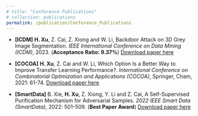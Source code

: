 ```yaml
---
# title: "Conference Publications"
# collection: publications
permalink: /publication/Conference_Publications
---
```


- **[ICDM]** **H. Xu**, Z. Cai, Z. Xiong and W. Li, Backdoor Attack on 3D Grey Image Segmentation. _IEEE International Conference on Data Mining (ICDM)_, 2023. (**Acceptance Ratio: 9.37\%**) [Download paper here](http://honghuixuhenry.github.io/files/ICDM.pdf)

- **[COCOA]** **H. Xu**, Z. Cai and W. Li, Which Option Is a Better Way to Improve Transfer Learning Performance?. _International Conference on Combinatorial Optimization and Applications (COCOA)_, Springer, Cham, 2021: 61-74. [Download paper here](http://honghuixuhenry.github.io/files/COCOA.pdf)

- **[SmartData]** B. Xie, **H. Xu**, Z. Xiong, Y. Li and Z. Cai, A Self-Supervised Purification Mechanism for Adversarial Samples. _2022 IEEE Smart Data (SmartData)_, 2022: 501-509. (**Best Paper Award**) [Download paper here](http://honghuixuhenry.github.io/files/SmartData.pdf)
